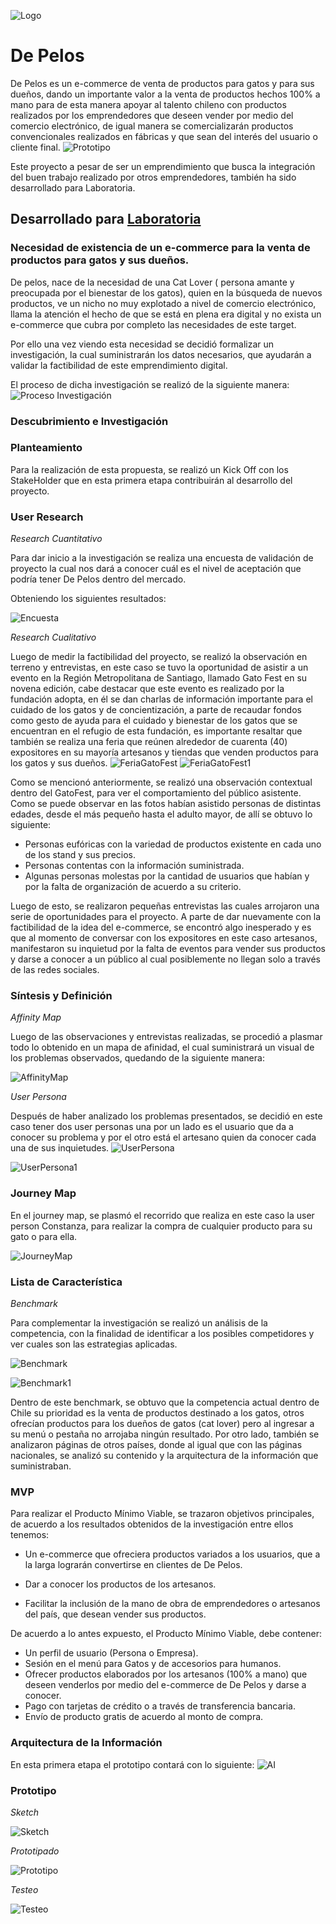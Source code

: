 ![Logo](https://image.ibb.co/bzunS7/cat.png)
# De Pelos
De Pelos es un e-commerce de venta de productos para gatos y para sus dueños, dando un importante valor a la venta de productos hechos 100% a mano para de esta manera apoyar al talento chileno con productos realizados por los emprendedores que deseen vender por medio del comercio electrónico, de igual manera se comercializarán productos convencionales realizados en fábricas y que sean del interés del usuario o cliente final.
![Prototipo](https://image.ibb.co/dpsSAS/Captura_de_pantalla_2018_03_26_a_la_s_12_16_11_p_m.png)

Este proyecto a pesar de ser un emprendimiento que busca la integración del buen trabajo realizado por otros emprendedores, también ha sido desarrollado para Laboratoria.

## Desarrollado para [Laboratoria](http://laboratoria.la)

### Necesidad de existencia de un e-commerce para la venta de productos para gatos y sus dueños.

De pelos, nace de la necesidad de una Cat Lover ( persona amante y preocupada por el bienestar de los gatos), quien en la búsqueda de nuevos productos, ve un nicho no muy explotado a nivel de comercio electrónico, llama la atención el hecho de que se está en plena era digital y no exista un e-commerce que cubra por completo las necesidades de este target.

Por ello una vez viendo esta necesidad se decidió formalizar un investigación, la cual suministrarán los datos necesarios, que ayudarán a  validar la factibilidad de este emprendimiento digital.

El proceso de dicha investigación se realizó de la siguiente manera:
![Proceso Investigación](https://image.ibb.co/juiCc7/Captura_de_pantalla_2018_03_26_a_la_s_12_29_10_p_m.png)

### Descubrimiento e Investigación

### Planteamiento
Para la realización de esta propuesta, se realizó un Kick Off con los StakeHolder que en esta primera etapa contribuirán al desarrollo del proyecto.

### User Research

*Research Cuantitativo*

Para dar inicio a la investigación se realiza una encuesta de validación de proyecto la cual nos dará a conocer cuál es el nivel de aceptación que podría tener De Pelos dentro del mercado. 

Obteniendo los siguientes resultados:

![Encuesta](https://image.ibb.co/b6qKPn/Captura_de_pantalla_2018_03_26_a_la_s_1_21_10_p_m.png)

*Research Cualitativo*

Luego de medir la factibilidad del proyecto, se realizó la observación en terreno y entrevistas, en este caso se tuvo la oportunidad de asistir a un evento en la Región Metropolitana de Santiago, llamado Gato Fest en su novena edición, cabe destacar que este evento es realizado por la fundación adopta, en él se dan charlas de información importante para el cuidado de los gatos y de concientización, a parte de recaudar fondos como gesto de ayuda para el cuidado y bienestar de los gatos que se encuentran en el refugio de esta fundación, es importante resaltar que también se realiza una feria que reúnen alrededor de cuarenta (40) expositores en su mayoría artesanos y tiendas que venden productos para los gatos y sus dueños.
![FeriaGatoFest](https://image.ibb.co/eJK2c7/Captura_de_pantalla_2018_03_26_a_la_s_1_39_20_p_m.png)
![FeriaGatoFest1](https://image.ibb.co/bXeUPn/Captura_de_pantalla_2018_03_26_a_la_s_1_39_47_p_m.png)

Como se mencionó anteriormente, se realizó una observación contextual dentro del GatoFest, para ver el comportamiento del público asistente. Como se puede observar en las fotos habían asistido personas de distintas edades, desde el más pequeño hasta el adulto mayor, de allí se obtuvo lo siguiente:

- Personas eufóricas con la variedad de productos existente en cada uno de los stand y sus precios.
- Personas contentas con la información suministrada.
- Algunas personas molestas por la cantidad de usuarios que habían y por la falta de organización de acuerdo a su criterio.

Luego de esto, se realizaron pequeñas entrevistas las cuales arrojaron una serie de oportunidades para el proyecto. A parte de dar nuevamente con la factibilidad de la idea del e-commerce, se encontró algo inesperado y es que al momento de conversar con los expositores en este caso artesanos, manifestaron su inquietud por la falta de eventos para vender sus productos y darse a conocer a un público al cual posiblemente no llegan solo a través de las redes sociales.

### Síntesis y Definición

*Affinity Map*

Luego de las observaciones y entrevistas realizadas, se procedió a plasmar todo lo obtenido en un mapa de afinidad, el cual suministrará un visual de los problemas observados, quedando de la siguiente manera:

![AffinityMap](https://image.ibb.co/fEcfx7/Captura_de_pantalla_2018_03_26_a_la_s_1_49_28_p_m.png)

*User Persona*

Después de haber analizado los problemas presentados, se decidió en este caso tener dos user personas una por un lado es el usuario que da a conocer su problema y por el otro está el artesano quien da conocer cada una de sus inquietudes.
![UserPersona](https://image.ibb.co/kuWt0S/Captura_de_pantalla_2018_03_26_a_la_s_1_54_25_p_m.png)

![UserPersona1](https://image.ibb.co/mBkQEn/Captura_de_pantalla_2018_03_26_a_la_s_1_54_47_p_m.png)

### Journey Map

En el journey map, se plasmó el recorrido que realiza en este caso la user person Constanza, para realizar la compra de cualquier producto para su gato o para ella.

![JourneyMap](https://image.ibb.co/hYBnS7/Captura_de_pantalla_2018_03_26_a_la_s_1_54_55_p_m.png)

### Lista de Característica

*Benchmark*

Para complementar la investigación se realizó un análisis de la competencia, con la finalidad de identificar a los posibles competidores y ver cuales son las estrategias aplicadas.

![Benchmark](https://image.ibb.co/cOcSS7/Captura_de_pantalla_2018_03_26_a_la_s_1_55_09_p_m.png)

![Benchmark1](https://image.ibb.co/m0vT0S/Captura_de_pantalla_2018_03_26_a_la_s_1_55_24_p_m.png)


Dentro de este benchmark, se obtuvo que la competencia actual dentro de Chile su prioridad es la venta de productos destinado a los gatos, otros ofrecían productos para los dueños de gatos (cat lover) pero al ingresar a su menú o pestaña no arrojaba ningún resultado. Por otro lado, también se analizaron páginas de otros países, donde al igual que con las páginas nacionales, se analizó su contenido y la arquitectura de la información que suministraban.

### MVP

Para realizar el Producto Mínimo Viable, se trazaron objetivos principales, de acuerdo a los resultados obtenidos de la investigación entre ellos tenemos:

- Un e-commerce que ofreciera productos variados a los usuarios, que a la larga lograrán convertirse en clientes de De Pelos.

- Dar a conocer los productos de los artesanos.

- Facilitar la inclusión de la mano de obra de emprendedores o artesanos del país, que desean vender sus productos.

De acuerdo a lo antes expuesto, el Producto Mínimo Viable, debe contener:

- Un perfil de usuario (Persona o Empresa).
- Sesión en el menú para Gatos y de accesorios para humanos.
- Ofrecer productos elaborados por los artesanos (100% a mano) que deseen venderlos por medio del e-commerce de De Pelos y darse a conocer.
- Pago con tarjetas de crédito o a través de transferencia bancaria.
- Envío de producto gratis de acuerdo al monto de compra.

### Arquitectura de la Información
En esta primera etapa el prototipo contará con lo siguiente:
![AI](https://image.ibb.co/iyKhS7/Captura_de_pantalla_2018_03_26_a_la_s_1_55_31_p_m.png)

### Prototipo

*Sketch*

![Sketch](https://image.ibb.co/fGaHun/Captura_de_pantalla_2018_03_26_a_la_s_2_04_16_p_m.png)

*Prototipado*

![Prototipo](https://image.ibb.co/exkBLS/Captura_de_pantalla_2018_03_26_a_la_s_2_07_56_p_m.png)

*Testeo*

![Testeo](https://image.ibb.co/ga0gn7/Captura_de_pantalla_2018_03_26_a_la_s_2_04_22_p_m.png)












